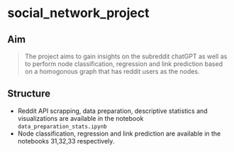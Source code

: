# social_network_project

## Aim 
> The project aims to gain insights on the subreddit chatGPT as well as to perform node classification, regression and link prediction based on a homogonous graph that has reddit users as the nodes. 

## Structure  
- Reddit API scrapping, data preparation, descriptive statistics and visualizations are available in the notebook `data_preparation_stats.ipynb`
- Node classification,  regression and link prediction are available in the notebooks 31,32,33 respectively. 



